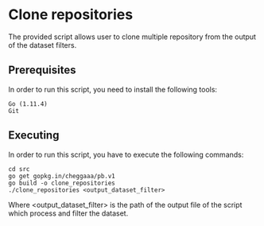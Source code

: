 # Clone repositories

The provided script allows user to clone multiple repository from the output of the dataset filters.

## Prerequisites

In order to run this script, you need to install the following tools:

```
Go (1.11.4)
Git
```

## Executing

In order to run this script, you have to execute the following commands:

```
cd src
go get gopkg.in/cheggaaa/pb.v1
go build -o clone_repositories
./clone_repositories <output_dataset_filter>
```

Where <output_dataset_filter> is the path of the output file of the script which process and filter the dataset.
